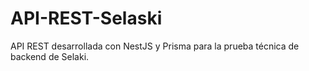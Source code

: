 # API-REST-Selaski
API REST desarrollada con NestJS y Prisma para la prueba técnica de backend de Selaki.
